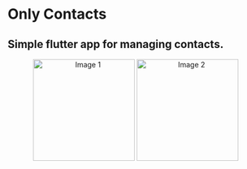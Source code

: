 # Only Contacts

## Simple flutter app for managing contacts.

<p align="center">
  <img src="images/image1.png" alt="Image 1" width="200"/>
  <img src="images/image2.png" alt="Image 2" width="200"/>
</p>